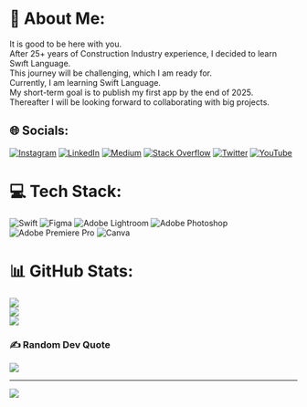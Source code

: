 # 💫 About Me:
It is good to be here with you.<br> After 25+ years of Construction Industry experience, I decided to learn Swıft Language.<br> This journey will be challenging, which I am ready for.<br> Currently, I am learning Swift Language.<br>My short-term goal is to publish my first app by the end of 2025.<br> Thereafter I will be looking forward to collaborating with big projects.


## 🌐 Socials:
[![Instagram](https://img.shields.io/badge/Instagram-%23E4405F.svg?logo=Instagram&logoColor=white)](https://instagram.com/sedatonat) [![LinkedIn](https://img.shields.io/badge/LinkedIn-%230077B5.svg?logo=linkedin&logoColor=white)](https://linkedin.com/in/sedatonat) [![Medium](https://img.shields.io/badge/Medium-12100E?logo=medium&logoColor=white)](https://medium.com/@sedatonat) [![Stack Overflow](https://img.shields.io/badge/-Stackoverflow-FE7A16?logo=stack-overflow&logoColor=white)](https://stackoverflow.com/users/20100031) [![Twitter](https://img.shields.io/badge/Twitter-%231DA1F2.svg?logo=Twitter&logoColor=white)](https://twitter.com/sedatonat) [![YouTube](https://img.shields.io/badge/YouTube-%23FF0000.svg?logo=YouTube&logoColor=white)](https://youtube.com/c/sedatonat) 

# 💻 Tech Stack:
![Swift](https://img.shields.io/badge/swift-F54A2A?style=for-the-badge&logo=swift&logoColor=white) 	![Figma](https://img.shields.io/badge/figma-%23F24E1E.svg?style=for-the-badge&logo=figma&logoColor=white) ![Adobe Lightroom](https://img.shields.io/badge/Adobe%20Lightroom-31A8FF.svg?style=for-the-badge&logo=Adobe%20Lightroom&logoColor=white) ![Adobe Photoshop](https://img.shields.io/badge/adobephotoshop-%2331A8FF.svg?style=for-the-badge&logo=adobephotoshop&logoColor=white) ![Adobe Premiere Pro](https://img.shields.io/badge/Adobe%20Premiere%20Pro-9999FF.svg?style=for-the-badge&logo=Adobe%20Premiere%20Pro&logoColor=white) ![Canva](https://img.shields.io/badge/Canva-%2300C4CC.svg?style=for-the-badge&logo=Canva&logoColor=white)
# 📊 GitHub Stats:
![](https://github-readme-stats.vercel.app/api?username=sedatonat&theme=dark&hide_border=false&include_all_commits=true&count_private=true)<br/>
![](https://github-readme-streak-stats.herokuapp.com/?user=sedatonat&theme=dark&hide_border=false)<br/>
![](https://github-readme-stats.vercel.app/api/top-langs/?username=sedatonat&theme=dark&hide_border=false&include_all_commits=true&count_private=true&layout=compact)

### ✍️ Random Dev Quote
![](https://quotes-github-readme.vercel.app/api?type=horizontal&theme=dark)

---
[![](https://visitcount.itsvg.in/api?id=sedatonat&icon=2&color=9)](https://visitcount.itsvg.in)
